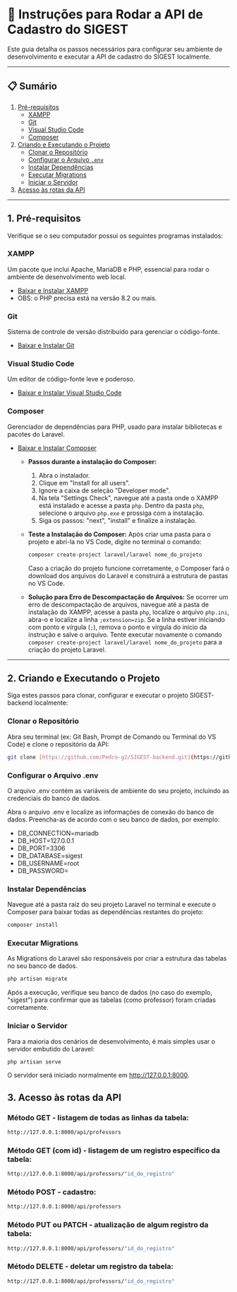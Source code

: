 # 🚀 Instruções para Rodar a API de Cadastro do SIGEST

Este guia detalha os passos necessários para configurar seu ambiente de desenvolvimento e executar a API de cadastro do SIGEST localmente.

---

## 📋 Sumário

1.  [Pré-requisitos](#1-pré-requisitos)
    * [XAMPP](#xampp)
    * [Git](#git)
    * [Visual Studio Code](#visual-studio-code)
    * [Composer](#composer)
2.  [Criando e Executando o Projeto](#2-criando-e-executando-o-projeto)
    * [Clonar o Repositório](#clonar-o-repositório)
    * [Configurar o Arquivo `.env`](#configurar-o-arquivo-env)
    * [Instalar Dependências](#instalar-dependências)
    * [Executar Migrations](#executar-migrations)
    * [Iniciar o Servidor](#iniciar-o-servidor)
3.  [Acesso às rotas da API](#3-acesso-as-rotas-da-api)

---

## 1. Pré-requisitos

Verifique se o seu computador possui os seguintes programas instalados:

### XAMPP
Um pacote que inclui Apache, MariaDB e PHP, essencial para rodar o ambiente de desenvolvimento web local.
* [Baixar e Instalar XAMPP](https://sourceforge.net/projects/xampp/files/XAMPP%20Windows/8.2.12/xampp-windows-x64-8.2.12-0-VS16-installer.exe/download)
* OBS: o PHP precisa está na versão 8.2 ou mais.

### Git
Sistema de controle de versão distribuído para gerenciar o código-fonte.
* [Baixar e Instalar Git](https://github.com/git-for-windows/git/releases/download/v2.50.1.windows.1/Git-2.50.1-64-bit.exe)

### Visual Studio Code
Um editor de código-fonte leve e poderoso.
* [Baixar e Instalar Visual Studio Code](https://vscode.download.prss.microsoft.com/dbazure/download/stable/2901c5ac6db8a986a5666c3af51ff804d05af0d4/VSCodeUserSetup-x64-1.101.2.exe)

### Composer
Gerenciador de dependências para PHP, usado para instalar bibliotecas e pacotes do Laravel.
* [Baixar e Instalar Composer](https://getcomposer.org/Composer-Setup.exe)
    * **Passos durante a instalação do Composer:**
        1.  Abra o instalador.
        2.  Clique em "Install for all users".
        3.  Ignore a caixa de seleção "Developer mode".
        4.  Na tela "Settings Check", navegue até a pasta onde o XAMPP está instalado e acesse a pasta `php`. Dentro da pasta `php`, selecione o arquivo `php.exe` e prossiga com a instalação.
        5.  Siga os passos: "next", "install" e finalize a instalação.

    * **Teste a Instalação do Composer:**
        Após criar uma pasta para o projeto e abri-la no VS Code, digite no terminal o comando:
        ```bash
        composer create-project laravel/laravel nome_do_projeto
        ```
        Caso a criação do projeto funcione corretamente, o Composer fará o download dos arquivos do Laravel e construirá a estrutura de pastas no VS Code.

    * **Solução para Erro de Descompactação de Arquivos:**
        Se ocorrer um erro de descompactação de arquivos, navegue até a pasta de instalação do XAMPP, acesse a pasta `php`, localize o arquivo `php.ini`, abra-o e localize a linha `;extension=zip`. Se a linha estiver iniciando com ponto e vírgula (`;`), remova o ponto e vírgula do início da instrução e salve o arquivo. Tente executar novamente o comando `composer create-project laravel/laravel nome_do_projeto` para a criação do projeto Laravel.

---

## 2. Criando e Executando o Projeto

Siga estes passos para clonar, configurar e executar o projeto SIGEST-backend localmente:

### Clonar o Repositório
Abra seu terminal (ex: Git Bash, Prompt de Comando ou Terminal do VS Code) e clone o repositório da API:
```bash
git clone [https://github.com/Pedro-g2/SIGEST-backend.git](https://github.com/Pedro-g2/SIGEST-backend.git)
```

### Configurar o Arquivo .env
O arquivo .env contém as variáveis de ambiente do seu projeto, incluindo as credenciais do banco de dados.

Abra o arquivo .env e localize as informações de conexão do banco de dados. Preencha-as de acordo com o seu banco de dados, por exemplo:
* DB_CONNECTION=mariadb
* DB_HOST=127.0.0.1
* DB_PORT=3306
* DB_DATABASE=sigest
* DB_USERNAME=root
* DB_PASSWORD=

### Instalar Dependências
Navegue até a pasta raiz do seu projeto Laravel no terminal e execute o Composer para baixar todas as dependências restantes do projeto:
```bash
composer install
```

### Executar Migrations
As Migrations do Laravel são responsáveis por criar a estrutura das tabelas no seu banco de dados.
```bash
php artisan migrate
```

Após a execução, verifique seu banco de dados (no caso do exemplo, "sigest") para confirmar que as tabelas (como professor) foram criadas corretamente.

### Iniciar o Servidor
Para a maioria dos cenários de desenvolvimento, é mais simples usar o servidor embutido do Laravel:
```bash
php artisan serve
```

O servidor será iniciado normalmente em http://127.0.0.1:8000.

## 3. Acesso às rotas da API

### Método GET - listagem de todas as linhas da tabela:
```bash
http://127.0.0.1:8000/api/professors
```

### Método GET (com id) - listagem de um registro específico da tabela:
```bash
http://127.0.0.1:8000/api/professors/"id_do_registro"
```

### Método POST - cadastro:
```bash
http://127.0.0.1:8000/api/professors
```

### Método PUT ou PATCH - atualização de algum registro da tabela:
```bash
http://127.0.0.1:8000/api/professors/"id_do_registro"
```

### Método DELETE - deletar um registro da tabela:
```bash
http://127.0.0.1:8000/api/professors/"id_do_registro"
```
